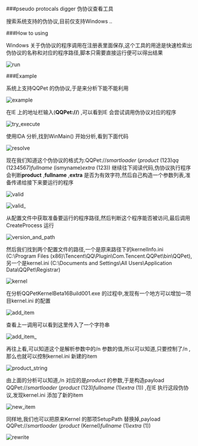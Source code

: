 
###pseudo protocals digger 伪协议查看工具

  搜索系统支持的伪协议,目前仅支持Windows ..

###How to using

  Windows 关于伪协议的程序调用在注册表里面保存,这个工具的用途是快速检索出伪协议的名称和对应的程序路径,脚本只需要直接运行便可以得出结果<br/>
  
  ![run](https://raw.githubusercontent.com/lcatro/pseudo-protocals-digger/master/pic/run.png)<br/>
  
###Example
  
  系统上支持QQPet 的伪协议,于是来分析下能不能利用<br/>
  
  ![example](https://raw.githubusercontent.com/lcatro/pseudo-protocals-digger/master/pic/example.png)<br/>
  
  在IE 上的地址栏输入(**QQPet://**) ,可以看到IE 会尝试调用伪协议对应的程序<br/>
  
  ![try_execute](https://raw.githubusercontent.com/lcatro/pseudo-protocals-digger/master/pic/try_execute.png)<br/>
  
  使用IDA 分析,找到WinMain() 开始分析,看到下面代码<br/>
  
  ![resolve](https://raw.githubusercontent.com/lcatro/pseudo-protocals-digger/master/pic/resolve.png)<br/>
  
  现在我们知道这个伪协议的格式为:QQPet://$smartloader$  ($product$  (123)$qq$  (1234567)$fullname$  (ismyname)$extra$  (123)) 
  继续往下阅读代码,伪协议执行程序会判断**product** ,**fullname** ,**extra** 是否为有效字符,然后自己构造一个参数列表,准备传递给接下来要运行的程序<br/>
  
  ![valid](https://raw.githubusercontent.com/lcatro/pseudo-protocals-digger/master/pic/valid.png)<br/>
  
  ![valid_](https://raw.githubusercontent.com/lcatro/pseudo-protocals-digger/master/pic/valid_.png)<br/>
  
  从配置文件中获取准备要运行的程序路径,然后判断这个程序能否被访问,最后调用CreateProcess 运行<br/>
  
  ![version_and_path](https://raw.githubusercontent.com/lcatro/pseudo-protocals-digger/master/pic/version_and_path.png)<br/>
  
  然后我们找到两个配置文件的路径,一个是原来路径下的kernelInfo.ini (C:\Program Files (x86)\Tencent\QQ\Plugin\Com.Tencent.QQPet\bin\QQPet),
  另一个是kernel.ini (C:\Documents and Settings\All Users\Application Data\QQPet\Registrar)<br/>
  
  ![kernel](https://raw.githubusercontent.com/lcatro/pseudo-protocals-digger/master/pic/kernel.png)<br/>
  
  在分析QQPetKernelBeta16Build001.exe 的过程中,发现有一个地方可以增加一项目kernel.ini 的配置<br/>
  
  ![add_item](https://raw.githubusercontent.com/lcatro/pseudo-protocals-digger/master/pic/add_item.png)<br/>
  
  查看上一调用可以看到这里传入了一个字符串<br/>
  
  ![add_item_](https://raw.githubusercontent.com/lcatro/pseudo-protocals-digger/master/pic/add_item_.png)<br/>
  
  再往上看,可以知道这个是解析参数中的/n 参数的值,所以可以知道,只要控制了/n ,那么也就可以控制kernel.ini 新建的item <br/>
  
  ![product_string](https://raw.githubusercontent.com/lcatro/pseudo-protocals-digger/master/pic/product_string.png)<br/>
  
  由上面的分析可以知道,/n 对应的是$product$ 的参数,于是构造payload QQPet://$smartloader$  ($product$  (123)$fullname$  (1)$extra$  (1)) ,在IE 执行这段伪协议,发现kernel.ini 添加了新的item <br/>
  
  ![new_item](https://raw.githubusercontent.com/lcatro/pseudo-protocals-digger/master/pic/new_item.png)<br/>
  
  同样地,我们也可以把原来Kernel 的那项SetupPath 替换掉,payload QQPet://$smartloader$  ($product$  (Kernel)$fullname$  (1)$extra$  (1)) <br/>
  
  ![rewrite](https://raw.githubusercontent.com/lcatro/pseudo-protocals-digger/master/pic/rewrite.png)<br/>
  
  